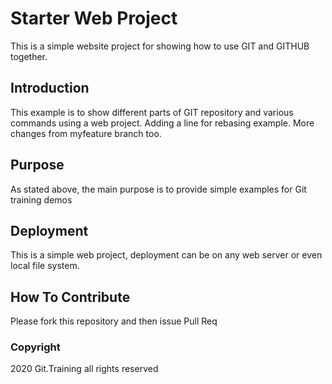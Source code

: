 # Starter Web Project

This is a simple website project for showing how to use GIT and GITHUB together.

## Introduction

This example is to show different parts of GIT repository and various commands using a web project.
Adding a line for rebasing example. More changes from myfeature branch too.
## Purpose

As stated above, the main purpose is to provide simple examples for Git training demos

## Deployment

This is a simple web project, deployment can be on any web server or even local file system.

## How To Contribute

Please fork this repository and then issue Pull Req

### Copyright

2020 Git.Training all rights reserved

